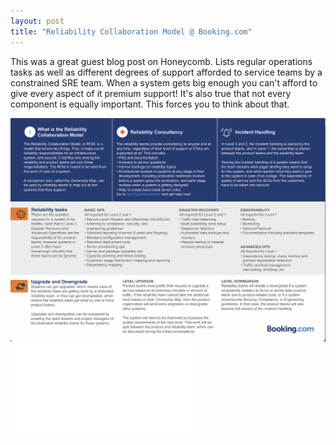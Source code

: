 ```yaml
---
layout: post
title: "Reliability Collaboration Model @ Booking.com"
---
```


This was a great guest blog post on Honeycomb. Lists regular operations tasks as well as different degrees of support afforded to service teams by a constrained SRE team. When a system gets big enough you can't afford to give every aspect of it premium support! It's also true that not every component is equally important. This forces you to think about that.

![Reliability tasks](/assets/images/bookingcom_reliability_tasks.png)
![Full collab model](/assets/resources/bookingcom_reliability_collab_model.pdf)